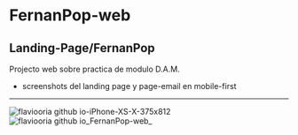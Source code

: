 # FernanPop-web
Landing-Page/FernanPop
-------
Projecto web sobre practica de modulo D.A.M.
- screenshots del landing page y page-email en mobile-first
--------
![flaviooria github io-iPhone-XS-X-375x812](https://user-images.githubusercontent.com/60148695/104816264-5269ee00-581a-11eb-929e-a64365ec025f.png)
![flaviooria github io_FernanPop-web_](https://user-images.githubusercontent.com/60148695/104816330-bdb3c000-581a-11eb-940c-c730f25e9caa.png)
